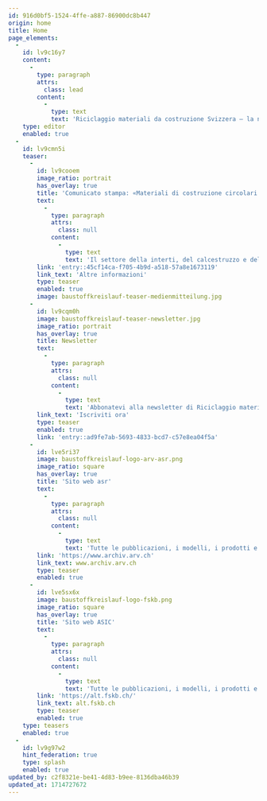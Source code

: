 ```yaml
---
id: 916d0bf5-1524-4ffe-a887-86900dc8b447
origin: home
title: Home
page_elements:
  -
    id: lv9c16y7
    content:
      -
        type: paragraph
        attrs:
          class: lead
        content:
          -
            type: text
            text: 'Riciclaggio materiali da costruzione Svizzera – la nuova forte associazione di categoria: vogliamo contribuire a plasmare il futuro dell’industria svizzera delle costruzioni e del riciclaggio.'
    type: editor
    enabled: true
  -
    id: lv9cmn5i
    teaser:
      -
        id: lv9cooem
        image_ratio: portrait
        has_overlay: true
        title: 'Comunicato stampa: «Materiali di costruzione circolari Svizzera»'
        text:
          -
            type: paragraph
            attrs:
              class: null
            content:
              -
                type: text
                text: 'Il settore della interti, del calcestruzzo e del riciclaggio unisce le forze in una nuova associazione di categoria.'
        link: 'entry::45cf14ca-f705-4b9d-a518-57a8e1673119'
        link_text: 'Altre informazioni'
        type: teaser
        enabled: true
        image: baustoffkreislauf-teaser-medienmitteilung.jpg
      -
        id: lv9cqm0h
        image: baustoffkreislauf-teaser-newsletter.jpg
        image_ratio: portrait
        has_overlay: true
        title: Newsletter
        text:
          -
            type: paragraph
            attrs:
              class: null
            content:
              -
                type: text
                text: 'Abbonatevi alla newsletter di Riciclaggio materiali da costruzione Svizzera!'
        link_text: 'Iscriviti ora'
        type: teaser
        enabled: true
        link: 'entry::ad9fe7ab-5693-4833-bcd7-c57e8ea04f5a'
      -
        id: lve5ri37
        image: baustoffkreislauf-logo-arv-asr.png
        image_ratio: square
        has_overlay: true
        title: 'Sito web asr'
        text:
          -
            type: paragraph
            attrs:
              class: null
            content:
              -
                type: text
                text: 'Tutte le pubblicazioni, i modelli, i prodotti e le prese di posizione della precedente associazione restano disponibili fino a nuovo avviso sul sito web dell’asr.'
        link: 'https://www.archiv.arv.ch'
        link_text: www.archiv.arv.ch
        type: teaser
        enabled: true
      -
        id: lve5sx6x
        image: baustoffkreislauf-logo-fskb.png
        image_ratio: square
        has_overlay: true
        title: 'Sito web ASIC'
        text:
          -
            type: paragraph
            attrs:
              class: null
            content:
              -
                type: text
                text: 'Tutte le pubblicazioni, i modelli, i prodotti e le prese di posizione della precedente associazione restano disponibili fino a nuovo avviso sul sito web dell’ASIC.'
        link: 'https://alt.fskb.ch/'
        link_text: alt.fskb.ch
        type: teaser
        enabled: true
    type: teasers
    enabled: true
  -
    id: lv9g97w2
    hint_federation: true
    type: splash
    enabled: true
updated_by: c2f8321e-be41-4d83-b9ee-8136dba46b39
updated_at: 1714727672
---
```

